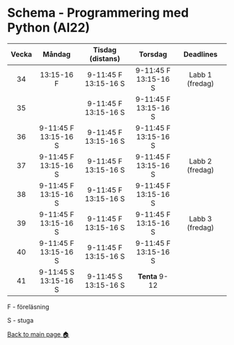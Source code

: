 # Schema - Programmering med Python (AI22)

| Vecka |          Måndag          |     Tisdag (distans)     |          Torsdag          |    Deadlines    |
| :---: | :----------------------: | :----------------------: | :-----------------------: | :-------------: |
|  34   |        13:15-16 F        | 9-11:45 F <br>13:15-16 S | 9-11:45 F <br> 13:15-16 S | Labb 1 (fredag) |
|  35   |                          | 9-11:45 F <br>13:15-16 S | 9-11:45 F <br>13:15-16 S  |                 |
|  36   | 9-11:45 F <br>13:15-16 S | 9-11:45 F <br>13:15-16 S | 9-11:45 F <br>13:15-16 S  |                 |
|  37   | 9-11:45 F <br>13:15-16 S | 9-11:45 F <br>13:15-16 S |  9-11:45 F<br>13:15-16 S  | Labb 2 (fredag) |
|  38   | 9-11:45 F <br>13:15-16 S | 9-11:45 F <br>13:15-16 S |  9-11:45 F<br>13:15-16 S  |                 |
|  39   | 9-11:45 F <br>13:15-16 S | 9-11:45 F <br>13:15-16 S | 9-11:45 F <br>13:15-16 S  | Labb 3 (fredag) |
|  40   | 9-11:45 F <br>13:15-16 S | 9-11:45 F <br>13:15-16 S |  9-11:45 F<br>13:15-16 S  |                 |
|  41   | 9-11:45 S <br>13:15-16 S | 9-11:45 S <br>13:15-16 S |      **Tenta** 9-12       |                 |

F - föreläsning

S - stuga

[Back to main page :house:](https://github.com/kokchun/Python-course-AI22)
